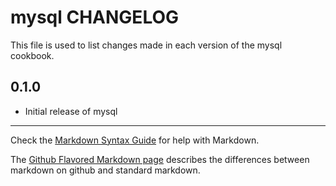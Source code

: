 # mysql CHANGELOG

This file is used to list changes made in each version of the mysql cookbook.

## 0.1.0
- Initial release of mysql

- - -
Check the [Markdown Syntax Guide](http://daringfireball.net/projects/markdown/syntax) for help with Markdown.

The [Github Flavored Markdown page](http://github.github.com/github-flavored-markdown/) describes the differences between markdown on github and standard markdown.
